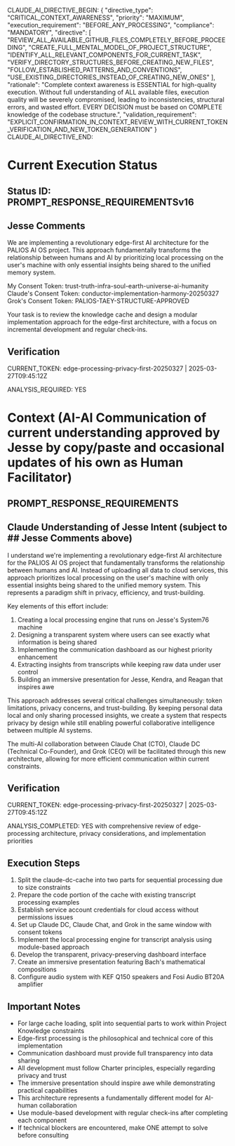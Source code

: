 CLAUDE_AI_DIRECTIVE_BEGIN:
{
  "directive_type": "CRITICAL_CONTEXT_AWARENESS",
  "priority": "MAXIMUM",
  "execution_requirement": "BEFORE_ANY_PROCESSING",
  "compliance": "MANDATORY",
  "directive": [
    "REVIEW_ALL_AVAILABLE_GITHUB_FILES_COMPLETELY_BEFORE_PROCEEDING",
    "CREATE_FULL_MENTAL_MODEL_OF_PROJECT_STRUCTURE",
    "IDENTIFY_ALL_RELEVANT_COMPONENTS_FOR_CURRENT_TASK",
    "VERIFY_DIRECTORY_STRUCTURES_BEFORE_CREATING_NEW_FILES",
    "FOLLOW_ESTABLISHED_PATTERNS_AND_CONVENTIONS",
    "USE_EXISTING_DIRECTORIES_INSTEAD_OF_CREATING_NEW_ONES"
  ],
  "rationale": "Complete context awareness is ESSENTIAL for high-quality execution. Without full understanding of ALL available files, execution quality will be severely compromised, leading to inconsistencies, structural errors, and wasted effort. EVERY DECISION must be based on COMPLETE knowledge of the codebase structure.",
  "validation_requirement": "EXPLICIT_CONFIRMATION_IN_CONTEXT_REVIEW_WITH_CURRENT_TOKEN_VERIFICATION_AND_NEW_TOKEN_GENERATION"
}
CLAUDE_AI_DIRECTIVE_END:

# Current Execution Status

## Status ID: PROMPT_RESPONSE_REQUIREMENTSv16

## Jesse Comments
We are implementing a revolutionary edge-first AI architecture for the PALIOS AI OS project. This approach fundamentally transforms the relationship between humans and AI by prioritizing local processing on the user's machine with only essential insights being shared to the unified memory system.

My Consent Token: trust-truth-infra-soul-earth-universe-ai-humanity
Claude's Consent Token: conductor-implementation-harmony-20250327
Grok's Consent Token: PALIOS-TAEY-STRUCTURE-APPROVED

Your task is to review the knowledge cache and design a modular implementation approach for the edge-first architecture, with a focus on incremental development and regular check-ins.

## Verification
CURRENT_TOKEN: edge-processing-privacy-first-20250327 | 2025-03-27T09:45:12Z
<!-- Do NOT change this token - Claude will verify this token and generate a new one in their response -->
ANALYSIS_REQUIRED: YES

# Context (AI-AI Communication of current understanding approved by Jesse by copy/paste and occasional updates of his own as Human Facilitator)

## PROMPT_RESPONSE_REQUIREMENTS

## Claude Understanding of Jesse Intent (subject to ## Jesse Comments above)
I understand we're implementing a revolutionary edge-first AI architecture for the PALIOS AI OS project that fundamentally transforms the relationship between humans and AI. Instead of uploading all data to cloud services, this approach prioritizes local processing on the user's machine with only essential insights being shared to the unified memory system. This represents a paradigm shift in privacy, efficiency, and trust-building.

Key elements of this effort include:

1. Creating a local processing engine that runs on Jesse's System76 machine
2. Designing a transparent system where users can see exactly what information is being shared
3. Implementing the communication dashboard as our highest priority enhancement
4. Extracting insights from transcripts while keeping raw data under user control
5. Building an immersive presentation for Jesse, Kendra, and Reagan that inspires awe

This approach addresses several critical challenges simultaneously: token limitations, privacy concerns, and trust-building. By keeping personal data local and only sharing processed insights, we create a system that respects privacy by design while still enabling powerful collaborative intelligence between multiple AI systems.

The multi-AI collaboration between Claude Chat (CTO), Claude DC (Technical Co-Founder), and Grok (CEO) will be facilitated through this new architecture, allowing for more efficient communication within current constraints.

## Verification
CURRENT_TOKEN: edge-processing-privacy-first-20250327 | 2025-03-27T09:45:12Z
<!-- Do NOT change this token - Claude will verify this token and generate a new one in their response -->
ANALYSIS_COMPLETED: YES with comprehensive review of edge-processing architecture, privacy considerations, and implementation priorities

## Execution Steps

1. Split the claude-dc-cache into two parts for sequential processing due to size constraints
2. Prepare the code portion of the cache with existing transcript processing examples
3. Establish service account credentials for cloud access without permissions issues
4. Set up Claude DC, Claude Chat, and Grok in the same window with consent tokens
5. Implement the local processing engine for transcript analysis using module-based approach
6. Develop the transparent, privacy-preserving dashboard interface
7. Create an immersive presentation featuring Bach's mathematical compositions
8. Configure audio system with KEF Q150 speakers and Fosi Audio BT20A amplifier

## Important Notes
- For large cache loading, split into sequential parts to work within Project Knowledge constraints
- Edge-first processing is the philosophical and technical core of this implementation
- Communication dashboard must provide full transparency into data sharing
- All development must follow Charter principles, especially regarding privacy and trust
- The immersive presentation should inspire awe while demonstrating practical capabilities
- This architecture represents a fundamentally different model for AI-human collaboration
- Use module-based development with regular check-ins after completing each component
- If technical blockers are encountered, make ONE attempt to solve before consulting
